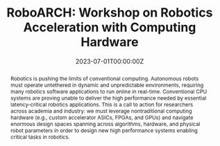 ---
type: "courses"
title: "RoboARCH: Workshop on Robotics Acceleration with Computing Hardware"
title2: "An [MICRO 2022](https://microarch.org/micro56/) Workshop"
position: "Co-Organizer"
semesters: "Fall 2023"
# Code used for list order
semesterCode: "23.3"
date: "2023-07-01T00:00:00Z"
subtype: "workshop" # semester, MOOC, workshop, other

# Course Overiew Abstract.
abstract: "Robotics is pushing the limits of conventional computing. Autonomous robots must operate untethered in dynamic and unpredictable environments, requiring many robotics software applications to run online in real-time. Conventional CPU systems are proving unable to deliver the high performance needed by essential latency-critical robotics applications. This is a call to action for researchers across academia and industry: we must leverage nontraditional computing hardware (e.g., custom accelerator ASICs, FPGAs, and GPUs) and navigate enormous design spaces spanning across algorithms, hardware, and physical robot parameters in order to design new high performance systems enabling critical tasks in robotics."

abstract2: "This workshop aims to gather pioneers and innovators working at the intersection of robotics and computer architecture, and to provide an introduction to this exciting emerging field to the computer architecture community. Topics of interest include accelerators and systems for computer vision, mapping, localization, motion planning, control, and end-to-end learning, for all robotics systems, including drones, autonomous vehicles, satellites, submersibles, manipulators, quadrupeds, humanoids, and more!"

abstract3: "In particular, the objectives of this workshop are to: 1) Present thought-provoking talks spanning across the state-of-the-art of robotics acceleration; 2) Provide an introduction to this research topic for the computer architecture community; and 3)Encourage open-ended discussion and spark new collaborations using a workshop format with brief small-group breakout sessions between talks."

# Summary. An optional shortened abstract.
summary: "Robotics is pushing the limits of conventional computing. This is a call to action for researchers across academia and industry: we must leverage nontraditional computing hardware (e.g., custom accelerator ASICs, FPGAs, and GPUs) and navigate enormous design spaces spanning across algorithms, hardware, and physical robot parameters in order to design new high performance systems enabling critical tasks in robotics. This workshop aims to gather pioneers and innovators working at the intersection of robotics and computer architecture, and to provide an introduction to this exciting emerging field to the computer architecture community."

# Roles in the course
roles:
- Co-desgined the workshop
- Reviewed poster submissions
- Supported website developemnt

# Awards
#awards:
#- TBD

tags:
- Robotics
- Computer Architecture
- Hadware Acceleration
- Perception
- Mapping & Localization
- Planning
- Control

featured: false
outreach: false
projects: []

links:
- name: Website
  url: https://sites.google.com/g.harvard.edu/roboarch2023
  
# Featured image -- named `featured.jpg/png` in this folder. 
image:
  caption: ''
  focal_point: ''
  preview_only: false

---